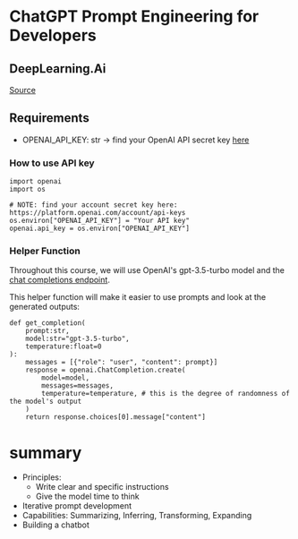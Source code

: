 # ChatGPT Prompt Engineering for Developers

## DeepLearning.Ai
[Source](https://learn.deeplearning.ai/chatgpt-prompt-eng/lesson/1/introduction)

## Requirements
* OPENAI_API_KEY: str -> find your OpenAI API secret key [here](https://platform.openai.com/account/api-keys)

### How to use API key 
```
import openai
import os

# NOTE: find your account secret key here: https://platform.openai.com/account/api-keys
os.environ["OPENAI_API_KEY"] = "Your API key"
openai.api_key = os.environ["OPENAI_API_KEY"]
```

### Helper Function

Throughout this course, we will use OpenAI's gpt-3.5-turbo model and the [chat completions endpoint](https://platform.openai.com/docs/guides/chat).

This helper function will make it easier to use prompts and look at the generated outputs:


```
def get_completion(
    prompt:str,
    model:str="gpt-3.5-turbo",
    temperature:float=0
):
    messages = [{"role": "user", "content": prompt}]
    response = openai.ChatCompletion.create(
        model=model,
        messages=messages,
        temperature=temperature, # this is the degree of randomness of the model's output
    )
    return response.choices[0].message["content"]
```

# summary 
* Principles:
    * Write clear and specific instructions
    * Give the model time to think
* Iterative prompt development
* Capabilities: Summarizing, Inferring,
                Transforming, Expanding
* Building a chatbot
